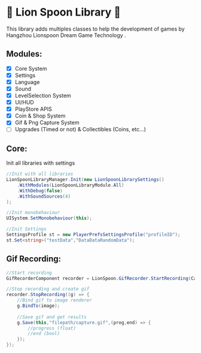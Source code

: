 # 🦁 Lion Spoon Library 🥄
This library adds multiples classes to help the development of games by Hangzhou Lionspoon Dream Game Technology .

## Modules:
- [X] Core System
- [X] Settings
- [X] Language
- [x] Sound
- [X] LevelSelection System
- [X] UI/HUD
- [X] PlayStore APIS
- [x] Coin & Shop System
- [x] Gif & Png Capture System
- [ ] Upgrades (Timed or not) & Collectibles (Coins, etc...)

## Core:

Init all libraries with settings
```cs
//Init with all libraries
LionSpoonLibraryManager.Init(new LionSpoonLibrarySettings()
    .WithModules(LionSpoonLibraryModule.All)
    .WithDebug(false)
    .WithSoundSources(4)
);

//Init monobehaviour
UISystem.SetMonobehaviour(this);

//Init Settings
SettingsProfile st = new PlayerPrefsSettingsProfile("profileID");
st.Set<string>("testData","DataDataRandomData");
```

## Gif Recording:
```cs
//Start recording
GifRecorderComponent recorder = LionSpoon.GifRecorder.StartRecording(Camera.main,Screen.width,Screen.height,30,10);

//Stop recording and create gif
recorder.StopRecording((g) => {
    //Bind gif to image renderer
    g.BindTo(image);
    
    //Save gif and get results
    g.Save(this,"filepath/capture.gif",(prog,end) => {
        //progress (float)
        //end (bool)
    });
});
```

